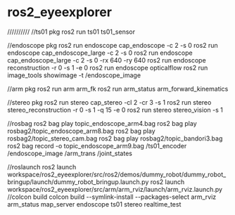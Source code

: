 # ros2_eyeexplorer
//////////
//ts01 pkg
ros2 run ts01 ts01_sensor

//endoscope pkg
ros2 run endoscope cap_endoscope -c 2  -s 0
ros2 run endoscope cap_endoscope_large -c 2  -s 0 
ros2 run endoscope cap_endoscope_large -c 2  -s 0 -rx 640 -ry 640 
ros2 run endoscope reconstruction -r 0 -s 1 -e 0
ros2 run endoscope opticalflow
ros2 run image_tools showimage -t /endoscope_image

//arm pkg
ros2 run arm arm_fk
ros2 run arm_status arm_forward_kinematics

//stereo pkg
ros2 run stereo cap_stereo  -cl 2 -cr 3 -s 1
ros2 run stereo stereo_reconstruction  -r 0 -s 1 -q 15 -e 0
ros2 run stereo stereo_vision -s 1

//rosbag
ros2 bag play topic_endoscope_arm4.bag
ros2 bag play rosbag2/topic_endoscope_arm8.bag
ros2 bag play rosbag2/topic_stereo_cam.bag 
ros2 bag play rosbag2/topic_bandori3.bag
ros2 bag record -o topic_endoscope_arm9.bag /ts01_encoder /endoscope_image /arm_trans /joint_states



//roslaunch
ros2 launch workspace/ros2_eyeexplorer/src/ros2/demos/dummy_robot/dummy_robot_bringup/launch/dummy_robot_bringup.launch.py
ros2 launch workspace/ros2_eyeexplorer/src/arm/arm_rviz/launch/arm_rviz.launch.py
//colcon build
colcon build --symlink-install --packages-select arm_rviz arm_status map_server endoscope ts01 stereo realtime_test